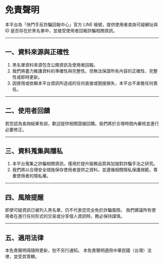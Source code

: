# 免責聲明

本平台為「快門手反詐騙回報中心」官方 LINE 帳號，提供使用者查詢可疑網址與 ID 是否存在於黑名單中，並接受使用者回報詐騙相關資訊。

---

## 一、資料來源與正確性
1. 黑名單資料來源包含公開資訊及使用者回報。
2. 我們將盡力維護資料的準確性與完整性，但無法保證所有內容的正確性、完整性或即時更新。
3. 因使用或依賴本平台資訊所造成的任何直接或間接損失，本平台不承擔任何責任。

---

## 二、使用者回饋
若您認為查詢結果有誤，歡迎提供相關證據回饋。我們將於合理時間內審核並進行必要修正。

---

## 三、資料蒐集與隱私
1. 本平台蒐集之詐騙相關資訊，僅用於提升服務品質與加強對詐騙手法之研究。
2. 我們將以合理安全措施保存使用者提供之資料，並遵循相關隱私保護規範，尊重使用者的隱私權。

---

## 四、風險提醒
即使可疑資訊已被列入黑名單，仍不代表您完全免於詐騙風險。
我們建議所有使用者在進行任何形式的交易或分享個人資訊時，務必保持謹慎。

---

## 五、適用法律
本免責聲明得隨時更新，恕不另行通知。
本免責聲明適用中華民國（台灣）法律，並受其管轄。
